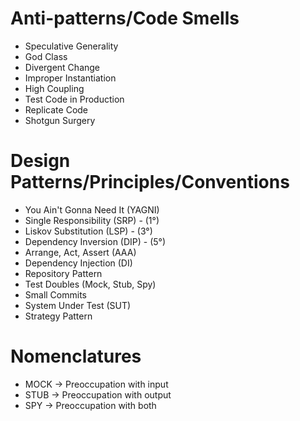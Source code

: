 # Anti-patterns/Code Smells
- Speculative Generality 
- God Class
- Divergent Change
- Improper Instantiation 
- High Coupling 
- Test Code in Production
- Replicate Code
- Shotgun Surgery

# Design Patterns/Principles/Conventions
- You Ain't Gonna Need It (YAGNI)
- Single Responsibility (SRP) - (1°)
- Liskov Substitution (LSP) - (3°)
- Dependency Inversion (DIP) - (5°)
- Arrange, Act, Assert (AAA)
- Dependency Injection (DI) 
- Repository Pattern 
- Test Doubles (Mock, Stub, Spy)
- Small Commits
- System Under Test (SUT)
- Strategy Pattern

# Nomenclatures
- MOCK -> Preoccupation with input
- STUB -> Preoccupation with output
- SPY -> Preoccupation with both